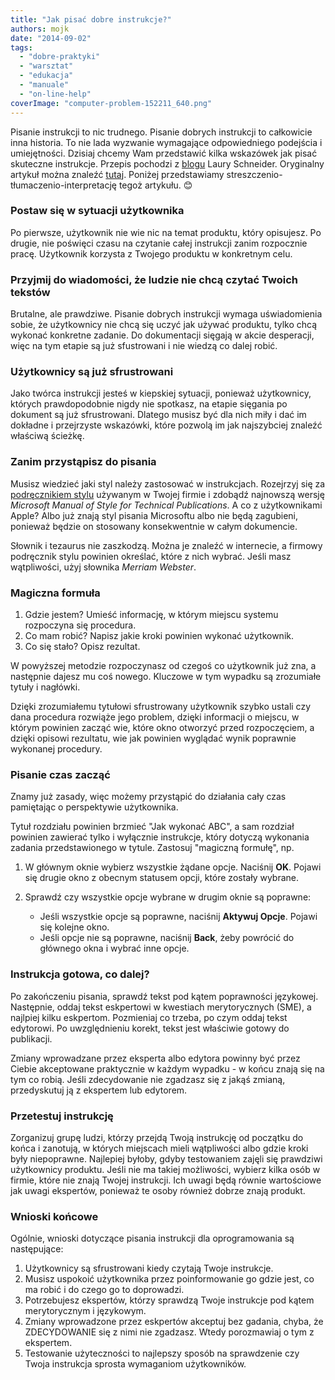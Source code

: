 ```yaml
---
title: "Jak pisać dobre instrukcje?"
authors: mojk
date: "2014-09-02"
tags:
  - "dobre-praktyki"
  - "warsztat"
  - "edukacja"
  - "manuale"
  - "on-line-help"
coverImage: "computer-problem-152211_640.png"
---
```


Pisanie instrukcji to nic trudnego. Pisanie dobrych instrukcji to całkowicie
inna historia. To nie lada wyzwanie wymagające odpowiedniego podejścia i
umiejętności. Dzisiaj chcemy Wam przedstawić kilka wskazówek jak pisać skuteczne
instrukcje. Przepis pochodzi z [blogu](http://lauraschneider.hubpages.com/)
Laury Schneider. Oryginalny artykuł można znaleźć
[tutaj](http://lauraschneider.hubpages.com/hub/How-to-write-better-computer-instructions).
Poniżej przedstawiamy streszczenio-tłumaczenio-interpretację tegoż artykułu. 😊

<!--truncate-->

### Postaw się w sytuacji użytkownika

Po pierwsze, użytkownik nie wie nic na temat produktu, który opisujesz. Po
drugie, nie poświęci czasu na czytanie całej instrukcji zanim rozpocznie pracę.
Użytkownik korzysta z Twojego produktu w konkretnym celu.

### Przyjmij do wiadomości, że ludzie nie chcą czytać Twoich tekstów

Brutalne, ale prawdziwe. Pisanie dobrych instrukcji wymaga uświadomienia sobie,
że użytkownicy nie chcą się uczyć jak używać produktu, tylko chcą wykonać
konkretne zadanie. Do dokumentacji sięgają w akcie desperacji, więc na tym
etapie są już sfustrowani i nie wiedzą co dalej robić.

### Użytkownicy są już sfrustrowani

Jako twórca instrukcji jesteś w kiepskiej sytuacji, ponieważ użytkownicy,
których prawdopodobnie nigdy nie spotkasz, na etapie sięgania po dokument są już
sfrustrowani. Dlatego musisz być dla nich miły i dać im dokładne i przejrzyste
wskazówki, które pozwolą im jak najszybciej znaleźć właściwą ścieżkę.

### Zanim przystąpisz do pisania

Musisz wiedzieć jaki styl należy zastosować w instrukcjach. Rozejrzyj się za
[podręcznikiem stylu](http://techwriter.pl/podrecznik-stylu-stylrecznik/)
używanym w Twojej firmie i zdobądź najnowszą wersję _Microsoft Manual of Style
for Technical Publications_. A co z użytkownikami Apple? Albo już znają styl
pisania Microsoftu albo nie będą zagubieni, ponieważ będzie on stosowany
konsekwentnie w całym dokumencie.

Słownik i tezaurus nie zaszkodzą. Można je znaleźć w internecie, a firmowy
podręcznik stylu powinien określać, które z nich wybrać. Jeśli masz wątpliwości,
użyj słownika _Merriam Webster_.

### Magiczna formuła

1. Gdzie jestem? Umieść informację, w którym miejscu systemu rozpoczyna się
   procedura.
2. Co mam robić? Napisz jakie kroki powinien wykonać użytkownik.
3. Co się stało? Opisz rezultat.

W powyższej metodzie rozpoczynasz od czegoś co użytkownik już zna, a następnie
dajesz mu coś nowego. Kluczowe w tym wypadku są zrozumiałe tytuły i nagłówki.

Dzięki zrozumiałemu tytułowi sfrustrowany użytkownik szybko ustali czy dana
procedura rozwiąże jego problem, dzięki informacji o miejscu, w którym powinien
zacząć wie, które okno otworzyć przed rozpoczęciem, a dzięki opisowi rezultatu,
wie jak powinien wyglądać wynik poprawnie wykonanej procedury.

### Pisanie czas zacząć

Znamy już zasady, więc możemy przystąpić do działania cały czas pamiętając o
perspektywie użytkownika.

Tytuł rozdziału powinien brzmieć "Jak wykonać ABC", a sam rozdział powinien
zawierać tylko i wyłącznie instrukcje, który dotyczą wykonania zadania
przedstawionego w tytule. Zastosuj "magiczną formułę", np.

1. W głównym oknie wybierz wszystkie żądane opcje. Naciśnij **OK**. Pojawi się
   drugie okno z obecnym statusem opcji, które zostały wybrane.
2. Sprawdź czy wszystkie opcje wybrane w drugim oknie są poprawne:

   - Jeśli wszystkie opcje są poprawne, naciśnij **Aktywuj Opcje**. Pojawi się
     kolejne okno.
   - Jeśli opcje nie są poprawne, naciśnij **Back**, żeby powrócić do głównego
     okna i wybrać inne opcje.

### Instrukcja gotowa, co dalej?

Po zakończeniu pisania, sprawdź tekst pod kątem poprawności językowej.
Następnie, oddaj tekst eskpertowi w kwestiach merytorycznych (SME), a najlpiej
kilku eskpertom. Pozmieniaj co trzeba, po czym oddaj tekst edytorowi. Po
uwzględnieniu korekt, tekst jest właściwie gotowy do publikacji.

Zmiany wprowadzane przez eksperta albo edytora powinny być przez Ciebie
akceptowane praktycznie w każdym wypadku - w końcu znają się na tym co robią.
Jeśli zdecydowanie nie zgadzasz się z jakąś zmianą, przedyskutuj ją z ekspertem
lub edytorem.

### Przetestuj instrukcję

Zorganizuj grupę ludzi, którzy przejdą Twoją instrukcję od początku do końca i
zanotują, w których miejscach mieli wątpliwości albo gdzie kroki były
niepoprawne. Najlepiej byłoby, gdyby testowaniem zajęli się prawdziwi
użytkownicy produktu. Jeśli nie ma takiej możliwości, wybierz kilka osób w
firmie, które nie znają Twojej instrukcji. Ich uwagi będą równie wartościowe jak
uwagi ekspertów, ponieważ te osoby również dobrze znają produkt.

### Wnioski końcowe

Ogólnie, wnioski dotyczące pisania instrukcji dla oprogramowania są następujące:

1. Użytkownicy są sfrustrowani kiedy czytają Twoje instrukcje.
2. Musisz uspokoić użytkownika przez poinformowanie go gdzie jest, co ma robić i
   do czego go to doprowadzi.
3. Potrzebujesz ekspertów, którzy sprawdzą Twoje instrukcje pod kątem
   merytorycznym i językowym.
4. Zmiany wprowadzone przez eskpertów akceptuj bez gadania, chyba, że
   ZDECYDOWANIE się z nimi nie zgadzasz. Wtedy porozmawiaj o tym z ekspertem.
5. Testowanie użyteczności to najlepszy sposób na sprawdzenie czy Twoja
   instrukcja sprosta wymaganiom użytkowników.
